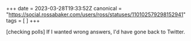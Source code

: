+++
date = 2023-03-28T19:33:52Z
canonical = "https://social.rossabaker.com/users/ross/statuses/110102579298152941"
tags = [  ]
+++

<p>[checking polls] If I wanted wrong answers, I&#39;d have gone back to Twitter.</p>
